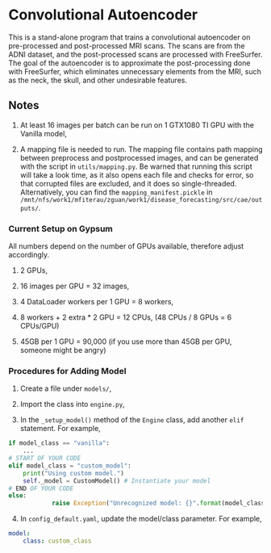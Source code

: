 # Convolutional Autoencoder

This is a stand-alone program that trains a convolutional autoencoder on pre-processed and post-processed MRI scans. The scans are from the ADNI dataset, and the post-processed scans are processed with FreeSurfer. The goal of the autoencoder is to approximate the post-processing done with FreeSurfer, which eliminates unnecessary elements from the MRI, such as the neck, the skull, and other undesirable features.

## Notes

1. At least 16 images per batch can be run on 1 GTX1080 TI GPU with the Vanilla model,

2. A mapping file is needed to run. The mapping file contains path mapping between preprocess and postprocessed images, and can be generated with the script in `utils/mapping.py`. Be warned that running this script will take a look time, as it also opens each file and checks for error, so that corrupted files are excluded, and it does so single-threaded. Alternatively, you can find the `mapping_manifest.pickle` in `/mnt/nfs/work1/mfiterau/zguan/work1/disease_forecasting/src/cae/outputs/`.

### Current Setup on Gypsum

All numbers depend on the number of GPUs available, therefore adjust accordingly.

1. 2 GPUs,

2. 16 images per GPU = 32 images,

3. 4 DataLoader workers per 1 GPU = 8 workers,

4. 8 workers + 2 extra * 2 GPU = 12 CPUs, (48 CPUs / 8 GPUs = 6 CPUs/GPU)

5. 45GB per 1 GPU = 90,000 (if you use more than 45GB per GPU, someone might be angry)

### Procedures for Adding Model

1. Create a file under `models/`,

2. Import the class into `engine.py`,

3. In the `_setup_model()` method of the `Engine` class, add another `elif` statement. For example,

```python
if model_class == "vanilla":
    ...
# START OF YOUR CODE
elif model_class = "custom_model":
    print("Using custom model.")
    self._model = CustomModel() # Instantiate your model
# END OF YOUR CODE
else:
            raise Exception("Unrecognized model: {}".format(model_class))
```

4. In `config_default.yaml`, update the model/class parameter. For example,

```yaml
model:
    class: custom_class
```
